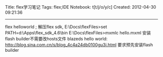 Title: flex学习笔记
Tags: flex;IDE
Notebook: t[t/j/o/y/c]
Created: 2012-04-30 09:21:36

------

flex helloworld ; 
解压flex sdk, 
E:\Docs\flexFiles>set PATH=d:\Apps\flex_sdk_4.6\bin 
E:\Docs\flexFiles>mxmlc hello.mxml 
安装flash builder不需要改hosts文件 
blazeds hello world: 
http://blog.sina.com.cn/s/blog_4c4a24db0100gu3i.html 
要求预先安装flash builder